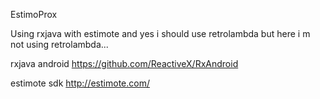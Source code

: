 E s t i m o P r o x 

Using rxjava with estimote and yes i should use retrolambda but here i m not using retrolambda...

rxjava android https://github.com/ReactiveX/RxAndroid

estimote sdk  http://estimote.com/
